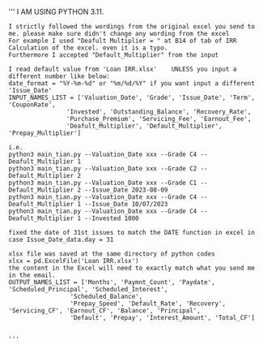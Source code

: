 '''
    I AM USING PYTHON 3.11.
    
    I strictly followed the wordings from the original excel you send to me. please make sure didn't change any wording from the excel 
    For example I used "Deafult Multiplier = " at B14 of tab of IRR Calculation of the excel. even it is a typo.
    Furthermore I accepted "Default_Multiplier" from the input
    
    I read default value from 'Loan IRR.xlsx'    UNLESS you input a different number like below:
    date_format = "%Y-%m-%d" or "%m/%d/%Y" if you want input a different 'Issue_Date'
    INPUT_NAMES_LIST = ['Valuation_Date', 'Grade', 'Issue_Date', 'Term', 'CouponRate',
                    'Invested', 'Outstanding_Balance', 'Recovery_Rate',
                    'Purchase_Premium', 'Servicing_Fee', 'Earnout_Fee',
                    'Deafult_Multiplier', 'Default_Multiplier', 'Prepay_Multiplier']
    
    i.e.
    python3 main_tian.py --Valuation_Date xxx --Grade C4 --Deafult_Multiplier 1
    python3 main_tian.py --Valuation_Date xxx --Grade C2 --Default_Multiplier 2
    python3 main_tian.py --Valuation_Date xxx --Grade C1 --Default_Multiplier 2 --Issue_Date 2023-08-09
    python3 main_tian.py --Valuation_Date xxx --Grade C4 --Deafult_Multiplier 1 --Issue_Date 10/07/2023
    python3 main_tian.py --Valuation_Date xxx --Grade C4 --Deafult_Multiplier 1 --Invested 1000

    fixed the date of 31st issues to match the DATE function in excel in case Issue_Date_data.day = 31
    
    xlsx file was saved at the same directory of python codes
    xlsx = pd.ExcelFile('Loan IRR.xlsx')
    the content in the Excel will need to exactly match what you send me in the email.
    OUTPUT_NAMES_LIST = ['Months', 'Paymnt_Count', 'Paydate', 'Scheduled_Principal', 'Scheduled_Interest',
                     'Scheduled_Balance',
                     'Prepay_Speed', 'Default_Rate', 'Recovery', 'Servicing_CF', 'Earnout_CF', 'Balance', 'Principal',
                     'Default', 'Prepay', 'Interest_Amount', 'Total_CF']


    '''

